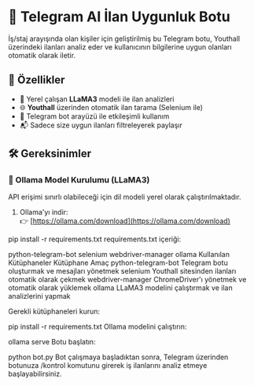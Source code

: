 # 🤖 Telegram AI İlan Uygunluk Botu

İş/staj arayışında olan kişiler için geliştirilmiş bu Telegram botu, Youthall üzerindeki ilanları analiz eder ve kullanıcının bilgilerine uygun olanları otomatik olarak iletir.

## 🚀 Özellikler

- 🧠 Yerel çalışan **LLaMA3** modeli ile ilan analizleri
- 🌐 **Youthall** üzerinden otomatik ilan tarama (Selenium ile)
- 🤖 Telegram bot arayüzü ile etkileşimli kullanım
- 📬 Sadece size uygun ilanları filtreleyerek paylaşır

## 🛠️ Gereksinimler

### 🧠 Ollama Model Kurulumu (LLaMA3)

API erişimi sınırlı olabileceği için dil modeli yerel olarak çalıştırılmaktadır.

1. Ollama'yı indir:  
   👉 [https://ollama.com/download](https://ollama.com/download)



pip install -r requirements.txt
requirements.txt içeriği:


python-telegram-bot
selenium
webdriver-manager
ollama
 Kullanılan Kütüphaneler 
Kütüphane	Amaç
python-telegram-bot	Telegram botu oluşturmak ve mesajları yönetmek
selenium	Youthall sitesinden ilanları otomatik olarak çekmek
webdriver-manager	ChromeDriver'ı yönetmek ve otomatik olarak yüklemek
ollama	LLaMA3 modelini çalıştırmak ve ilan analizlerini yapmak


Gerekli kütüphaneleri kurun:


pip install -r requirements.txt
Ollama modelini çalıştırın:


ollama serve
Botu başlatın:


python bot.py
Bot çalışmaya başladıktan sonra, Telegram üzerinden botunuza /kontrol komutunu girerek iş ilanlarını analiz etmeye başlayabilirsiniz.
